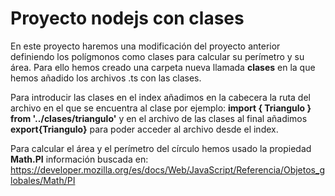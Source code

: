 # Proyecto nodejs con clases

En este proyecto haremos una modificación del proyecto anterior definiendo los polígmonos como 
clases para calcular su perímetro y su área. Para ello hemos creado una carpeta nueva llamada **clases**
en la que hemos añadido los archivos .ts con las clases.

Para introducir las clases en el index añadimos en la cabecera la ruta del archivo en el que se encuentra al clase
por ejemplo: **import { Triangulo } from '../clases/triangulo'** y en el archivo de las clases al final 
añadimos  **export{Triangulo}** para poder acceder al archivo desde el index.


Para calcular el área y el perímetro del círculo hemos usado la propiedad **Math.PI** 
 información buscada en: https://developer.mozilla.org/es/docs/Web/JavaScript/Referencia/Objetos_globales/Math/PI